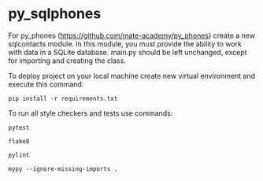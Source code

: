 # py_sqlphones

For py_phones (https://github.com/mate-academy/py_phones) create a new sqlcontacts module.
In this module, you must provide the ability to work with data in a SQLite database.
main.py should be left unchanged, except for importing and creating the class.   


To deploy project on your local machine create new virtual environment and execute this command:

`pip install -r requirements.txt`

To run all style checkers and tests use commands:

`pytest `

`flake8 `

`pylint `

`mypy --ignore-missing-imports .`
